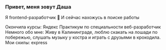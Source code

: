 ### Привет, меня зовут Даша
Я frontend-разработчик 👋 И сейчас нахожусь в поиске работы

Окончила курсы: Яндекс Практикум по специальности веб-разработчик
Немного обо мне: Живу в Калининграде, люблю скакать на лошади по побережью, слушать музыку у костра и играть с друзьями в крокодила.
Мои скилы:
express

